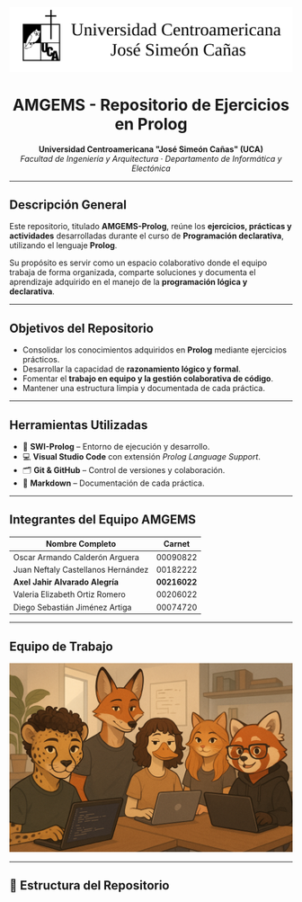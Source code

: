 ![Banner del Proyecto](files/banner.png)

<h1 align="center">AMGEMS - Repositorio de Ejercicios en Prolog</h1>

<p align="center">
  <strong>Universidad Centroamericana "José Simeón Cañas" (UCA)</strong><br>
  <em>Facultad de Ingeniería y Arquitectura · Departamento de Informática y Electónica</em>
</p>

---

## Descripción General

Este repositorio, titulado **AMGEMS-Prolog**, reúne los **ejercicios, prácticas y actividades** desarrolladas durante el curso de **Programación declarativa**, utilizando el lenguaje **Prolog**.  

Su propósito es servir como un espacio colaborativo donde el equipo trabaja de forma organizada, comparte soluciones y documenta el aprendizaje adquirido en el manejo de la **programación lógica y declarativa**.

---

## Objetivos del Repositorio

- Consolidar los conocimientos adquiridos en **Prolog** mediante ejercicios prácticos.  
- Desarrollar la capacidad de **razonamiento lógico y formal**.  
- Fomentar el **trabajo en equipo y la gestión colaborativa de código**.  
- Mantener una estructura limpia y documentada de cada práctica.  

---

## Herramientas Utilizadas

- 🧩 **SWI-Prolog** – Entorno de ejecución y desarrollo.  
- 💻 **Visual Studio Code** con extensión *Prolog Language Support*.  
- 🗂️ **Git & GitHub** – Control de versiones y colaboración.  
- 📝 **Markdown** – Documentación de cada práctica.  

---

## Integrantes del Equipo AMGEMS

| Nombre Completo | Carnet |
|------------------|--------|
| Oscar Armando Calderón Arguera | 00090822 |
| Juan Neftaly Castellanos Hernández | 00182222 |
| **Axel Jahir Alvarado Alegría** | **00216022** |
| Valeria Elizabeth Ortiz Romero | 00206022 |
| Diego Sebastián Jiménez Artiga | 00074720 |

---

## Equipo de Trabajo

<p align="center">
  <img src="files/Equipo.png" alt="Equipo AMGEMS" width="600px">
</p>

---

## 📁 Estructura del Repositorio

